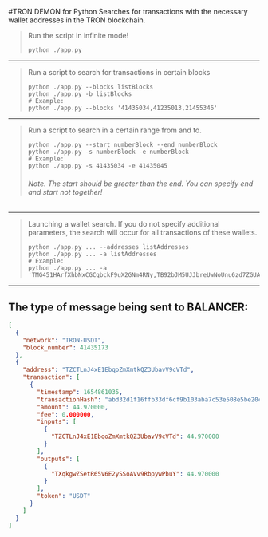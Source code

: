 #TRON DEMON for Python
Searches for transactions with the necessary wallet addresses in the TRON blockchain.

> Run the script in infinite mode!
> ```shell
> python ./app.py
> ```
-------
> Run a script to search for transactions in certain blocks
> ```shell
> python ./app.py --blocks listBlocks
> python ./app.py -b listBlocks
> # Example:
> python ./app.py --blocks '41435034,41235013,21455346'
> ```
-------
> Run a script to search in a certain range from and to.
> ```shell
> python ./app.py --start numberBlock --end numberBlock
> python ./app.py -s numberBlock -e numberBlock
> # Example:
> python ./app.py -s 41435034 -e 41435045
> ```
> ###### Note. The start should be greater than the end. You can specify end and start not together!
-------
> Launching a wallet search. If you do not specify additional parameters, the search will occur for all transactions of these wallets.
> ```shell
> python ./app.py ... --addresses listAddresses
> python ./app.py ... -a listAddresses
> # Example:
> python ./app.py ... -a 'TMG451HArfXhbNxCGCqbckF9uX2GNm4RNy,TB92bJM5UJJbreUwNoUnu6zd7ZGUAGwLHe'
> ```
-------
## The type of message being sent to BALANCER:

```json
[
  {
    "network": "TRON-USDT",
    "block_number": 41435173
  },
  {
    "address": "TZCTLnJ4xE1EbqoZmXmtkQZ3UbavV9cVTd", 
    "transaction": [
      {
        "timestamp": 1654861035,
        "transactionHash": "abd32d1f16ffb33df6cf9b103aba7c53e508e5be20cb0407b76c7581c72f4dbb",
        "amount": 44.970000,
        "fee": 0.000000,
        "inputs": [
          {
            "TZCTLnJ4xE1EbqoZmXmtkQZ3UbavV9cVTd": 44.970000
          }
        ],
        "outputs": [
          {
            "TXqkgwZSetR65V6E2ySSoAVv9RbpywPbuY": 44.970000
          }
        ], 
        "token": "USDT"
      }
    ]
  }
]
```


